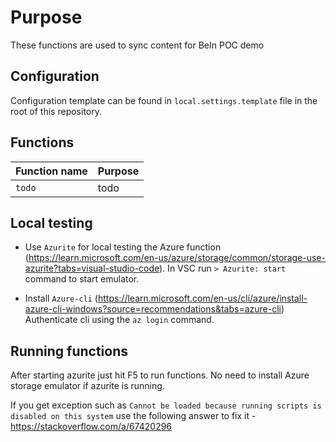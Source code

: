 # Purpose

These functions are used to sync content for BeIn POC demo

## Configuration

Configuration template can be found in `local.settings.template` file in the root of this repository.

## Functions

| Function name                            | Purpose                                                                                       |
| ---------------------------------------- | --------------------------------------------------------------------------------------------- |
| `todo`         | todo                       |


## Local testing

-   Use `Azurite` for local testing the Azure function (https://learn.microsoft.com/en-us/azure/storage/common/storage-use-azurite?tabs=visual-studio-code). In VSC run `> Azurite: start` command to start emulator.

-   Install `Azure-cli` (https://learn.microsoft.com/en-us/cli/azure/install-azure-cli-windows?source=recommendations&tabs=azure-cli) Authenticate cli using the `az login` command.

## Running functions

After starting azurite just hit F5 to run functions. No need to install Azure storage emulator if azurite is running. 

If you get exception such as `Cannot be loaded because running scripts is disabled on this system` use the following answer to fix it - https://stackoverflow.com/a/67420296

